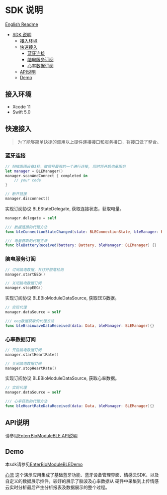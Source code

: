 # SDK 说明

[English Readme](/README_EN.md)

- [SDK 说明](#sdk-说明)
  - [接入环境](#接入环境)
  - [快速接入](#快速接入)
    - [蓝牙连接](#蓝牙连接)
    - [脑电服务订阅](#脑电服务订阅)
    - [心率数据订阅](#心率数据订阅)
  - [API说明](#api说明)
  - [Demo](#demo)

## 接入环境

- Xcode 11
- Swift 5.0

## 快速接入

> 为了能够简单快捷的调用以上硬件连接接口和服务接口，将接口做了整合。

### 蓝牙连接

~~~swift
// 扫描周围设备3秒，取信号最强的一个进行连接, 同时将开启电量服务
let manager = BLEManager()
manager.scanAndConnect { completed in
    // your code
}
~~~

~~~swift 
// 断开链接
manager.disconnect()
~~~

实现订阅协议 BLEStateDelegate, 获取连接状态，获取电量。
~~~swift 
manager.delegate = self

/// 数据连接的代理方法
func bleConnectionStateChanged(state: BLEConnectionState, bleManager: BLEManager) {}

/// 电量获取的代理方法
func bleBatteryReceived(battery: Battery, bleManager: BLEManager) {}
~~~


### 脑电服务订阅

~~~swift 
// 订阅脑电数据，并打开脱落检测
manager.startEEG()
~~~

~~~swift 
// 关闭脑电数据订阅
manager.stopEEG()
~~~

实现订阅协议 BLEBioModuleDataSource, 获取EEG数据。
~~~swift 
// 实现代理
manager.dataSource = self

/// eeg数据获取的代理方法
func bleBrainwaveDataReceived(data: Data, bleManager: BLEManager){}
~~~

### 心率数据订阅

~~~swift
// 开启脑电数据订阅
manager.startHeartRate()
~~~

~~~swift
// 关闭脑电数据订阅
manager.stopHeartRate()
~~~

实现订阅协议 BLEBioModuleDataSource, 获取心率数据。

~~~swift
// 实现代理
manager.dataSource = self

/// 心率获取的代理方法
func bleHeartRateDataReceived(data: Data, bleManager: BLEManager){}
~~~

## API说明

请参见[EnterrBioModuleBLE API说明](../../APIDocuments/API.md)

## Demo

本sdk请参见[EnterBioModuleBLEDemo](../EnterBioModuleBLEDemo/)

[心流](https://github.com/Entertech/Enter-AffectiveCloud-Demo-iOS.git)  这个演示应用集成了基础蓝牙功能、蓝牙设备管理界面、情感云SDK、以及自定义的数据展示控件，较好的展示了脑波及心率数据从 硬件中采集到上传情感云实时分析最后产生分析报表及数据展示的整个过程。
